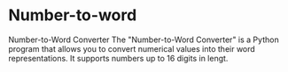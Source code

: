 # Number-to-word
Number-to-Word Converter  The "Number-to-Word Converter" is a Python program that allows you to convert numerical values into their word representations. It supports numbers up to 16 digits in lengt.
